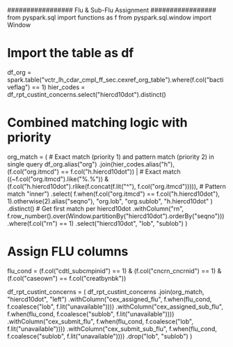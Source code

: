 ################# Flu & Sub-Flu Assignment #################
from pyspark.sql import functions as f
from pyspark.sql.window import Window

# Import the table as df
df_org = spark.table("vctr_lh_cdar_cmpl_ff_sec.cexref_org_table").where(f.col("bactiveflag") == 1)
hier_codes = df_rpt_custint_concerns.select("hiercd10dot").distinct()

# Combined matching logic with priority
org_match = (
    # Exact match (priority 1) and pattern match (priority 2) in single query
    df_org.alias("org")
    .join(hier_codes.alias("h"), 
          (f.col("org.itmcd") == f.col("h.hiercd10dot")) |  # Exact match
          ((~f.col("org.itmcd").like("%.%")) & 
           (f.col("h.hiercd10dot").rlike(f.concat(f.lit("^"), f.col("org.itmcd"))))),  # Pattern match
          "inner")
    .select(
        f.when(f.col("org.itmcd") == f.col("h.hiercd10dot"), 1).otherwise(2).alias("seqno"),
        "org.lob", "org.sublob", "h.hiercd10dot"
    )
    .distinct()
    # Get first match per hiercd10dot
    .withColumn("rn", f.row_number().over(Window.partitionBy("hiercd10dot").orderBy("seqno")))
    .where(f.col("rn") == 1)
    .select("hiercd10dot", "lob", "sublob")
)

# Assign FLU columns
flu_cond = (f.col("cdtl_subcmpinid") == 1) & (f.col("cncrn_cncrnid") == 1) & (f.col("caseown") == f.col("creatbynbk"))

df_rpt_custint_concerns = (
    df_rpt_custint_concerns
    .join(org_match, "hiercd10dot", "left")
    .withColumn("cex_assigned_flu", f.when(flu_cond, f.coalesce("lob", f.lit("unavailable"))))
    .withColumn("cex_assigned_sub_flu", f.when(flu_cond, f.coalesce("sublob", f.lit("unavailable"))))
    .withColumn("cex_submit_flu", f.when(flu_cond, f.coalesce("lob", f.lit("unavailable"))))
    .withColumn("cex_submit_sub_flu", f.when(flu_cond, f.coalesce("sublob", f.lit("unavailable"))))
    .drop("lob", "sublob")
)
